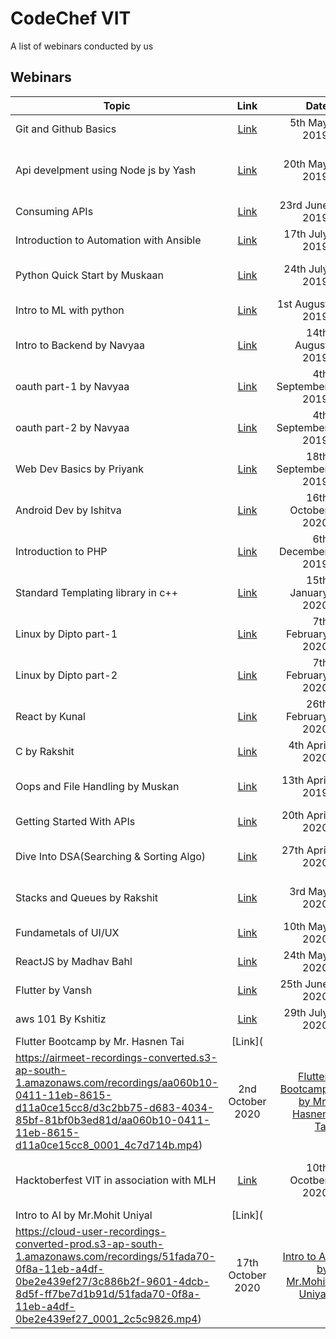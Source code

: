 # CodeChef VIT

A list of webinars conducted by us

## Webinars

| Topic                                                                                         |                                 Link                                  |              Date |                                                           Resources                                                            |
| --------------------------------------------------------------------------------------------- | :-------------------------------------------------------------------: | ----------------: | :----------------------------------------------------------------------------------------------------------------------------: |              
| Git and Github Basics                                                     | [Link](https://www.facebook.com/codechefvit/videos/1011390399066124/)  |    5th May 2019 |       [Git and Github Basics ](https://www.facebook.com/codechefvit/videos/1011390399066124/)        |
| Api develpment using Node js by Yash                                                          | [Link](https://www.facebook.com/codechefvit/videos/386584228621534/)  | 20th May 2019 |                          [Api develpment using Node js by Yash](https://www.facebook.com/codechefvit/videos/386584228621534/) |
| Consuming APIs                                                                                | [Link](https://www.facebook.com/codechefvit/videos/270778887096934/)  |    23rd June 2019 |                      [Consuming APIs](https://github.com/CodeChefVIT/webinars/tree/master/consuming-apis)                      |
| Introduction to Automation with Ansible                                                       | [Link](https://www.facebook.com/codechefvit/videos/210814896488714/)  |    17th July 2019 |       [Ansible Automation](https://l.facebook.com/l.php?u=https%3A%2F%2Fgithub.com%2FCodeChefVIT%2Fwebinars%2Ftree%2Fmaster%2FIntroduction-to-Automation-with-Ansible%3Ffbclid%3DIwAR0heoDAUDDDqwjB6ZNeWIuV-XoJGcB8382pyic5cNxMobMEO8xFTBInBiM&h=AT3gswHsqiP2X0y4m0eOdyXcp4mIbsgIpop8MD_og8G4gMRhglxeaMgXMsMB77jF2zFvrz4YUsgzvk4aXt7aJDzbsvULZtG-JDzW2oM_Ncjp5nzND19vgxhXvR0-dQokPQGS&__tn__=-UK-R)        |             
|Python Quick Start by Muskaan                                                                                  | [Link](https://www.facebook.com/codechefvit/videos/334303947460567/) | 24th July 2019    |                          [Python Quick Start by Muskaan](https://www.facebook.com/codechefvit/videos/334303947460567/)                           |
| Intro to ML with python                                                                               | [Link](https://www.facebook.com/codechefvit/videos/355575548702948/) | 1st August 2019   |                          [Intro to ML with python](https://www.facebook.com/codechefvit/videos/355575548702948/)                           |
| Intro to Backend by Navyaa                                                                                 | [Link](https://www.facebook.com/codechefvit/videos/406785753375545/) | 14th August 2019    |                          [Intro to Backend by Navyaa](https://www.facebook.com/codechefvit/videos/406785753375545/)   
| oauth part-1 by Navyaa                                                                                 | [Link](https://www.facebook.com/codechefvit/videos/543019453149025/) | 4th September 2019    |                          [oauth part-1 by Navyaa](https://www.facebook.com/codechefvit/videos/543019453149025/)                           |
| oauth part-2 by Navyaa                                                                                  | [Link](https://www.facebook.com/codechefvit/videos/672692396562958/) | 4th September 2019    |                          [oauth part-2 by Navyaa](https://www.facebook.com/codechefvit/videos/672692396562958/)                                    |
| Web Dev Basics by Priyank                                                                               | [Link](https://www.facebook.com/codechefvit/videos/432979134007682/) | 18th September 2019    |                          [Web Dev Basics by Priyank](https://www.facebook.com/codechefvit/videos/1011390399066124/?__tn__=-UK-R)                           |
| Android Dev by Ishitva                                                                        | [Link](https://www.facebook.com/codechefvit/videos/421689051869209/)  | 16th October 2020 |                          [Android Dev by Ishitva](https://www.facebook.com/codechefvit/videos/421689051869209/)                |
| Introduction to PHP                                                                           | [Link](https://www.facebook.com/codechefvit/videos/537200067011030/)  | 6th December 2019 |                          [Introduction to PHP](https://www.studytonight.com/php/introduction-to-php)|                           
| Standard Templating library in c++                                                                                  | [Link](https://www.facebook.com/codechefvit/videos/2416407545130503/) | 15th January 2020    |                          [Standard Templating library in c++](https://www.facebook.com/codechefvit/videos/2416407545130503/)                          |                          
| Linux by Dipto part-1                                                      | [Link](https://www.facebook.com/codechefvit/videos/116609809780917/)  |    7th February 2020 |       [Linux by Dipto part-1 ](https://www.facebook.com/codechefvit/videos/116609809780917/)        |
| Linux by Dipto part-2                                                     | [Link](https://www.facebook.com/codechefvit/videos/2217861008517690/)  |    7th February 2020 |       [Linux by Dipto part-2 ](https://www.facebook.com/codechefvit/videos/2217861008517690/)        |
| React by Kunal                                                                                 | [Link](https://www.facebook.com/codechefvit/videos/276607059969007/) | 26th February 2020    |                          [React by Kunal](https://www.facebook.com/codechefvit/videos/276607059969007/)                           |
| C by Rakshit                                                                                  | [Link](https://www.facebook.com/codechefvit/videos/1334681746919673/) | 4th April 2020 |                          [C by Rakshit](https://l.facebook.com/l.php?u=https%3A%2F%2Fdrive.google.com%2Fdrive%2Ffolders%2F1W1K8dbS7OzZFb2QUPOfFqUNcjojHa_Bo%3Fusp%3Dsharing%26fbclid%3DIwAR19eStY7jTmlEFC73OermnCWW_tdUwJGxLRoyW_NSIB992XX_UqoLJt6jo&h=AT1iSTUowSj21eXy4xdGK1aa_iMfJox70OXyil8O_lleNdDqruZSHXzDntQz9D3GwYLcS4Gql7YDOZvATFEynOtR8pQooWzGgJq6mTrhoeQHTlS33J6tu9FpJrEAcJ8DUh4e&__tn__=R-R)                         |
| Oops and File Handling by Muskan                                                                           | [Link](https://www.facebook.com/codechefvit/videos/344941986465322/)  | 13th April 2019 |                          [Oops and File Handling by Muskan](https://www.facebook.com/codechefvit/videos/344941986465322/)|  
| Getting Started With APIs                                                                          | [Link](https://youtu.be/MfK9u9y63xc)  | 20th April 2020 |                          [Getting Started With APIs](https://github.com/unknown-guy-1610/TodoList-API.git)|  
| Dive Into DSA(Searching & Sorting Algo)                                                                           | [Link](https://youtu.be/AmRc6D_Nhiw)  | 27th April 2020 |                          [Dive Into DSA(Searching & Sorting Algo)](https://github.com/CodeChefVIT/webinars/tree/master/Searching%20%26%20Sorting%20Algo)|  
| Stacks and Queues by Rakshit                                                                               | [Link](https://youtu.be/vb9teacNj2M) | 3rd May 2020    |                          [Stacks and Queues by Rakshit ](https://github.com/rmaggon6/Webinar_on_DSA.git)  |
| Fundametals of UI/UX                                                                              | [Link](http://bit.ly/UiUxCodeChef) | 10th May 2020    |                          [Fundametals of UI/UX  ](https://github.com/aditya-beri/webinars/tree/master/Fundamentals%20of%20UI-UX)  |
| ReactJS by Madhav Bahl                                                                             | [Link](https://youtu.be/iOmHEbMexqI) | 24th May 2020    |                          [ReactJS by Madhav Bahl ](https://github.com/aditya-beri/webinars/tree/master/ReactJS%20with%20Madhav%20Bahl)  |
| Flutter by Vansh                                                                             | [Link](https://youtu.be/PGTU16t-HEE) | 25th June 2020    |                          [Flutter by Vansh](https://github.com/aditya-beri/webinars/tree/master/Flutter%20by%20Vansh)  |
| aws 101 By Kshitiz                                                                            | [Link](https://youtu.be/fcbx46-98KI) | 29th July 2020    |                          [aws 101 By Kshitiz  ](https://docs.google.com/presentation/d/1cKmbvaSsbYLFNlhKDEWCjKgQ9e4g9kdcp9HDYGsGafU/edit#slide=id.p1)  |
| Flutter Bootcamp by Mr. Hasnen Tai                                                                           | [Link](
https://airmeet-recordings-converted.s3-ap-south-1.amazonaws.com/recordings/aa060b10-0411-11eb-8615-d11a0ce15cc8/d3c2bb75-d683-4034-85bf-81bf0b3ed81d/aa060b10-0411-11eb-8615-d11a0ce15cc8_0001_4c7d714b.mp4) | 2nd October 2020    |                          [Flutter Bootcamp by Mr. Hasnen Tai      ](https://github.com/mohit2016/Intro-to-AI)  |
| Hacktoberfest VIT in association with MLH                                                                            | [Link](https://youtu.be/U29suCE_0oo) | 10th Ocotber 2020    |                          [Hacktoberfest VIT in association with MLH  ](https://github.com/CodeChefVIT/Hacktoberfest2020)  |
| Intro to AI by Mr.Mohit Uniyal                                                                            | [Link](
https://cloud-user-recordings-converted-prod.s3-ap-south-1.amazonaws.com/recordings/51fada70-0f8a-11eb-a4df-0be2e439ef27/3c886b2f-9601-4dcb-8d5f-ff7be7d1b91d/51fada70-0f8a-11eb-a4df-0be2e439ef27_0001_2c5c9826.mp4) | 17th October 2020    |                          [Intro to AI by Mr.Mohit Uniyal    ](https://github.com/mohit2016/Intro-to-AI)  |
